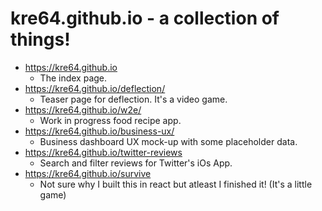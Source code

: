 kre64.github.io - a collection of things!
=====

* https://kre64.github.io
  * The index page.
* https://kre64.github.io/deflection/
  * Teaser page for deflection. It's a video game.
* https://kre64.github.io/w2e/
  * Work in progress food recipe app.
* https://kre64.github.io/business-ux/
  * Business dashboard UX mock-up with some placeholder data.
* https://kre64.github.io/twitter-reviews
  * Search and filter reviews for Twitter's iOs App.
* https://kre64.github.io/survive
  * Not sure why I built this in react but atleast I finished it! (It's a little game)
